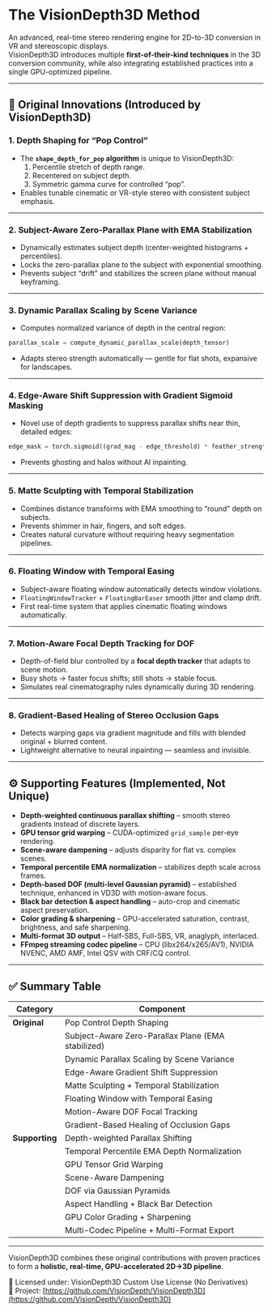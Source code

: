 # The VisionDepth3D Method  

An advanced, real-time stereo rendering engine for 2D-to-3D conversion in VR and stereoscopic displays.  
VisionDepth3D introduces multiple **first-of-their-kind techniques** in the 3D conversion community, while also integrating established practices into a single GPU-optimized pipeline.

---

## 🚀 Original Innovations (Introduced by VisionDepth3D)

### 1. Depth Shaping for “Pop Control”  
* The **`shape_depth_for_pop` algorithm** is unique to VisionDepth3D:  
  1. Percentile stretch of depth range.  
  2. Recentered on subject depth.  
  3. Symmetric gamma curve for controlled “pop”.  
* Enables tunable cinematic or VR-style stereo with consistent subject emphasis.  

---

### 2. Subject-Aware Zero-Parallax Plane with EMA Stabilization  
* Dynamically estimates subject depth (center-weighted histograms + percentiles).  
* Locks the zero-parallax plane to the subject with exponential smoothing.  
* Prevents subject “drift” and stabilizes the screen plane without manual keyframing.  

---

### 3. Dynamic Parallax Scaling by Scene Variance  
* Computes normalized variance of depth in the central region:  
```python
parallax_scale = compute_dynamic_parallax_scale(depth_tensor)
```  
* Adapts stereo strength automatically — gentle for flat shots, expansive for landscapes.  

---

### 4. Edge-Aware Shift Suppression with Gradient Sigmoid Masking  
* Novel use of depth gradients to suppress parallax shifts near thin, detailed edges:  
```python
edge_mask = torch.sigmoid((grad_mag - edge_threshold) * feather_strength * 5)
```  
* Prevents ghosting and halos without AI inpainting.  

---

### 5. Matte Sculpting with Temporal Stabilization  
* Combines distance transforms with EMA smoothing to “round” depth on subjects.  
* Prevents shimmer in hair, fingers, and soft edges.  
* Creates natural curvature without requiring heavy segmentation pipelines.  

---

### 6. Floating Window with Temporal Easing  
* Subject-aware floating window automatically detects window violations.  
* `FloatingWindowTracker` + `FloatingBarEaser` smooth jitter and clamp drift.  
* First real-time system that applies cinematic floating windows automatically.  

---

### 7. Motion-Aware Focal Depth Tracking for DOF  
* Depth-of-field blur controlled by a **focal depth tracker** that adapts to scene motion.  
* Busy shots → faster focus shifts; still shots → stable focus.  
* Simulates real cinematography rules dynamically during 3D rendering.  

---

### 8. Gradient-Based Healing of Stereo Occlusion Gaps  
* Detects warping gaps via gradient magnitude and fills with blended original + blurred content.  
* Lightweight alternative to neural inpainting — seamless and invisible.  

---

## ⚙️ Supporting Features (Implemented, Not Unique)

* **Depth-weighted continuous parallax shifting** – smooth stereo gradients instead of discrete layers.  
* **GPU tensor grid warping** – CUDA-optimized `grid_sample` per-eye rendering.  
* **Scene-aware dampening** – adjusts disparity for flat vs. complex scenes.  
* **Temporal percentile EMA normalization** – stabilizes depth scale across frames.  
* **Depth-based DOF (multi-level Gaussian pyramid)** – established technique, enhanced in VD3D with motion-aware focus.  
* **Black bar detection & aspect handling** – auto-crop and cinematic aspect preservation.  
* **Color grading & sharpening** – GPU-accelerated saturation, contrast, brightness, and safe sharpening.  
* **Multi-format 3D output** – Half-SBS, Full-SBS, VR, anaglyph, interlaced.  
* **FFmpeg streaming codec pipeline** – CPU (libx264/x265/AV1), NVIDIA NVENC, AMD AMF, Intel QSV with CRF/CQ control.  

---

## ✅ Summary Table

| Category             | Component                                         |
| -------------------- | ------------------------------------------------- |
| **Original**         | Pop Control Depth Shaping                         |
|                      | Subject-Aware Zero-Parallax Plane (EMA stabilized)|
|                      | Dynamic Parallax Scaling by Scene Variance        |
|                      | Edge-Aware Gradient Shift Suppression             |
|                      | Matte Sculpting + Temporal Stabilization          |
|                      | Floating Window with Temporal Easing              |
|                      | Motion-Aware DOF Focal Tracking                   |
|                      | Gradient-Based Healing of Occlusion Gaps          |
| **Supporting**       | Depth-weighted Parallax Shifting                  |
|                      | Temporal Percentile EMA Depth Normalization       |
|                      | GPU Tensor Grid Warping                           |
|                      | Scene-Aware Dampening                             |
|                      | DOF via Gaussian Pyramids                         |
|                      | Aspect Handling + Black Bar Detection             |
|                      | GPU Color Grading + Sharpening                    |
|                      | Multi-Codec Pipeline + Multi-Format Export        |

---

VisionDepth3D combines these original contributions with proven practices to form a **holistic, real-time, GPU-accelerated 2D→3D pipeline**.  

📄 Licensed under: VisionDepth3D Custom Use License (No Derivatives)  
🔗 Project: [https://github.com/VisionDepth/VisionDepth3D](https://github.com/VisionDepth/VisionDepth3D)  
